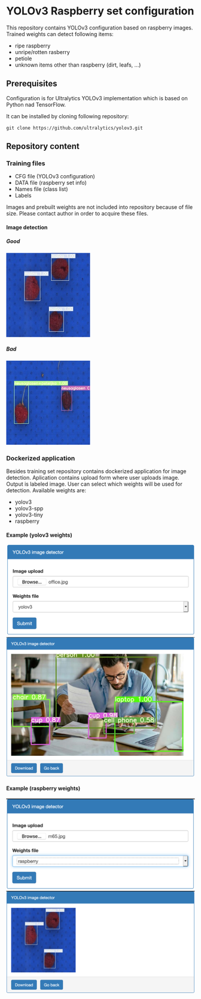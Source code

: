 # YOLOv3 Raspberry set configuration

This repository contains YOLOv3 configuration based on raspberry images. Trained weights can detect following items:
- ripe raspberry
- unripe/rotten rasberry
- petiole
- unknown items other than raspberry (dirt, leafs, ...)

## Prerequisites

Configuration is for Ultralytics YOLOv3 implementation which is based on Python nad TensorFlow.

It can be installed by cloning following repository:

```
git clone https://github.com/ultralytics/yolov3.git
```

## Repository content

### Training files

* CFG file (YOLOv3 configuration)
* DATA file (raspberry set info)
* Names file (class list)
* Labels

Images and prebuilt weights are not included into repository because of file size. Please contact author in order to acquire these files.

#### Image detection

##### Good
![Upload](readme-images/detected-good.jpg)

##### Bad
![Upload](readme-images/detected-bad.jpg)

### Dockerized application

Besides training set repository contains dockerized application for image detection. Aplication contains upload form where user uploads image. Output is labeled image. User can select which weights will be used for detection. Available weights are:

* yolov3
* yolov3-spp
* yolov3-tiny
* raspberry

#### Example (yolov3 weights)

![Upload](readme-images/yolo-upload.png?raw=true "Upload")
![Result](readme-images/yolo-result.png?raw=true "Result")

#### Example (raspberry weights)

![Upload](readme-images/yolo-upload2.png?raw=true "Upload")
![Result](readme-images/yolo-result2.png?raw=true "Result")
